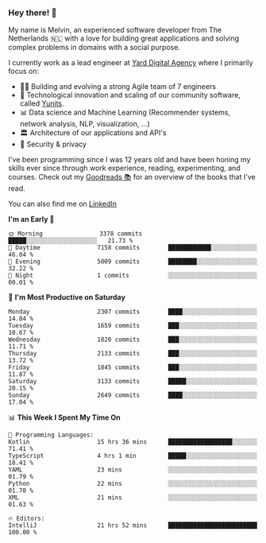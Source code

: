 ### Hey there! 👋

My name is Melvin, an experienced software developer from The Netherlands 🇳🇱 with a love for building great applications and solving complex problems in domains with a social purpose. 

I currently work as a lead engineer at [Yard Digital Agency](https://github.com/yardinternet) where I primarily focus on:

* 👏🏼 Building and evolving a strong Agile team of 7 engineers
* 🚀 Technological innovation and scaling of our community software, called [Yunits](https://www.yunits.com/).
* 📊 Data science and Machine Learning (Recommender systems, network analysis, NLP, visualization, ...)
* 🏛 Architecture of our applications and API's
* 🔐 Security & privacy

I've been programming since I was 12 years old and have been honing my skills ever since through work experience, reading, experimenting, and courses.
Check out my [Goodreads 📚](https://goodreads.com/melvinkoopmans) for an overview of the books that I've read. 

You can also find me on [LinkedIn](https://www.linkedin.com/in/melvinkoopmans)

<!--START_SECTION:waka-->
**I'm an Early 🐤** 

```text
🌞 Morning                3378 commits        █████░░░░░░░░░░░░░░░░░░░░   21.73 % 
🌆 Daytime                7158 commits        ████████████░░░░░░░░░░░░░   46.04 % 
🌃 Evening                5009 commits        ████████░░░░░░░░░░░░░░░░░   32.22 % 
🌙 Night                  1 commits           ░░░░░░░░░░░░░░░░░░░░░░░░░   00.01 % 
```
📅 **I'm Most Productive on Saturday** 

```text
Monday                   2307 commits        ████░░░░░░░░░░░░░░░░░░░░░   14.84 % 
Tuesday                  1659 commits        ███░░░░░░░░░░░░░░░░░░░░░░   10.67 % 
Wednesday                1820 commits        ███░░░░░░░░░░░░░░░░░░░░░░   11.71 % 
Thursday                 2133 commits        ███░░░░░░░░░░░░░░░░░░░░░░   13.72 % 
Friday                   1845 commits        ███░░░░░░░░░░░░░░░░░░░░░░   11.87 % 
Saturday                 3133 commits        █████░░░░░░░░░░░░░░░░░░░░   20.15 % 
Sunday                   2649 commits        ████░░░░░░░░░░░░░░░░░░░░░   17.04 % 
```


📊 **This Week I Spent My Time On** 

```text
💬 Programming Languages: 
Kotlin                   15 hrs 36 mins      ██████████████████░░░░░░░   71.41 % 
TypeScript               4 hrs 1 min         █████░░░░░░░░░░░░░░░░░░░░   18.41 % 
YAML                     23 mins             ░░░░░░░░░░░░░░░░░░░░░░░░░   01.79 % 
Python                   22 mins             ░░░░░░░░░░░░░░░░░░░░░░░░░   01.70 % 
XML                      21 mins             ░░░░░░░░░░░░░░░░░░░░░░░░░   01.63 % 

🔥 Editors: 
IntelliJ                 21 hrs 52 mins      █████████████████████████   100.00 % 
```


<!--END_SECTION:waka-->
